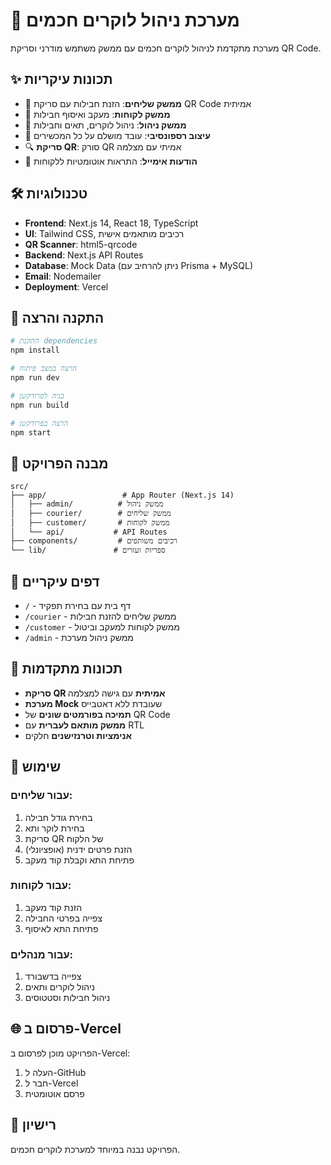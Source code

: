 # 🔐 מערכת ניהול לוקרים חכמים

מערכת מתקדמת לניהול לוקרים חכמים עם ממשק משתמש מודרני וסריקת QR Code.

## ✨ תכונות עיקריות

- 🚚 **ממשק שליחים**: הזנת חבילות עם סריקת QR Code אמיתית
- 👤 **ממשק לקוחות**: מעקב ואיסוף חבילות
- 🔧 **ממשק ניהול**: ניהול לוקרים, תאים וחבילות
- 📱 **עיצוב רספונסיבי**: עובד מושלם על כל המכשירים
- 🔍 **סריקת QR**: סורק QR אמיתי עם מצלמה
- 📧 **הודעות אימייל**: התראות אוטומטיות ללקוחות

## 🛠️ טכנולוגיות

- **Frontend**: Next.js 14, React 18, TypeScript
- **UI**: Tailwind CSS, רכיבים מותאמים אישית
- **QR Scanner**: html5-qrcode
- **Backend**: Next.js API Routes
- **Database**: Mock Data (ניתן להרחיב עם Prisma + MySQL)
- **Email**: Nodemailer
- **Deployment**: Vercel

## 🚀 התקנה והרצה

```bash
# התקנת dependencies
npm install

# הרצה במצב פיתוח
npm run dev

# בניה לפרודקשן
npm run build

# הרצה בפרודקשן
npm start
```

## 📁 מבנה הפרויקט

```
src/
├── app/                 # App Router (Next.js 14)
│   ├── admin/          # ממשק ניהול
│   ├── courier/        # ממשק שליחים
│   ├── customer/       # ממשק לקוחות
│   └── api/           # API Routes
├── components/         # רכיבים משותפים
└── lib/               # ספריות ועזרים
```

## 🎯 דפים עיקריים

- `/` - דף בית עם בחירת תפקיד
- `/courier` - ממשק שליחים להזנת חבילות
- `/customer` - ממשק לקוחות למעקב וביטול
- `/admin` - ממשק ניהול מערכת

## 🔧 תכונות מתקדמות

- **סריקת QR אמיתית** עם גישה למצלמה
- **מערכת Mock** שעובדת ללא דאטבייס
- **תמיכה בפורמטים שונים** של QR Code
- **ממשק מותאם לעברית** עם RTL
- **אנימציות וטרנזישנים** חלקים

## 📱 שימוש

### עבור שליחים:
1. בחירת גודל חבילה
2. בחירת לוקר ותא
3. סריקת QR של הלקוח
4. הזנת פרטים ידנית (אופציונלי)
5. פתיחת התא וקבלת קוד מעקב

### עבור לקוחות:
1. הזנת קוד מעקב
2. צפייה בפרטי החבילה
3. פתיחת התא לאיסוף

### עבור מנהלים:
1. צפייה בדשבורד
2. ניהול לוקרים ותאים
3. ניהול חבילות וסטטוסים

## 🌐 פרסום ב-Vercel

הפרויקט מוכן לפרסום ב-Vercel:

1. העלה ל-GitHub
2. חבר ל-Vercel
3. פרסם אוטומטית

## 📄 רישיון

הפרויקט נבנה במיוחד למערכת לוקרים חכמים. 